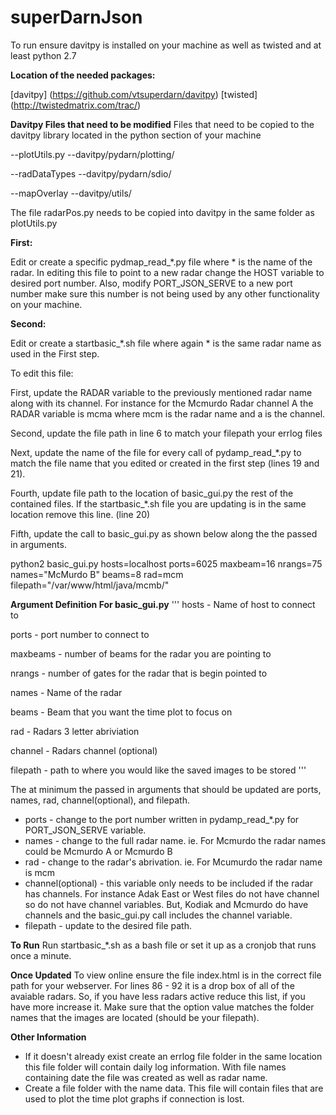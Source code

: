 # superDarnJson

To run ensure davitpy is installed on your machine as well as twisted and at least python 2.7

**Location of the needed packages:**

[davitpy] (https://github.com/vtsuperdarn/davitpy)
[twisted] (http://twistedmatrix.com/trac/)


**Davitpy Files that need to be modified**
Files that need to be copied to the davitpy library located in the python section of your machine

--plotUtils.py --davitpy/pydarn/plotting/

--radDataTypes --davitpy/pydarn/sdio/

--mapOverlay   --davitpy/utils/

The file radarPos.py needs to be copied into davitpy in the same folder as plotUtils.py


**First:**

Edit or create a specific pydmap\_read\_\*.py file where \* is the name of the radar. In editing this file to point to a new radar change the HOST variable to desired port number. Also, modify PORT\_JSON\_SERVE to a new port number make sure this number is not being used by any other functionality on your machine.

**Second:**

Edit or create a startbasic\_\*.sh file where again \* is the same radar name as used in the First step. 

To edit this file:

First, update the RADAR variable to the previously mentioned radar name along with its channel. For instance for the Mcmurdo Radar channel A the RADAR variable is mcma where mcm is the radar name and a is the channel.

Second, update the file path in line 6 to match your filepath your errlog files

Next, update the name of the file for every call of pydamp\_read\_\*.py to match the file name that you edited or created in the first step (lines 19 and 21).

Fourth, update file path to the location of basic_gui.py the rest of the contained files. If the startbasic\_\*.sh file you are updating is in the same location remove this line. (line 20) 

Fifth, update the call to basic\_gui.py as shown below along the the passed in arguments.
 
python2 basic_gui.py hosts=localhost ports=6025 maxbeam=16 nrangs=75 names="McMurdo B" beams=8 rad=mcm filepath="/var/www/html/java/mcmb/"


**Argument Definition For basic\_gui.py**
'''
hosts - Name of host to connect to

ports - port number to connect to

maxbeams - number of beams for the radar you are pointing to

nrangs - number of gates for the radar that is begin pointed to

names - Name of the radar

beams - Beam that you want the time plot to focus on

rad - Radars 3 letter abriviation

channel - Radars channel (optional)

filepath - path to where you would like the saved images to be stored
'''

The at minimum the passed in arguments that should be updated are ports, names, rad, channel(optional), and filepath. 

- ports - change to the port number written in pydamp\_read\_\*.py for PORT\_JSON\_SERVE variable.
- names - change to the full radar name. ie. For Mcmurdo the radar names could be Mcmurdo A or Mcmurdo B
- rad - change to the radar's abrivation. ie. For Mcumurdo the radar name is mcm
- channel(optional) - this variable only needs to be included if the radar has channels. For instance Adak East or West files do not have channel so do not have channel variables. But, Kodiak and Mcmurdo do have channels and the basic\_gui.py call includes the channel variable.
- filepath - update to the desired file path.

**To Run**
Run startbasic\_\*.sh as a bash file or set it up as a cronjob that runs once a minute.

**Once Updated**
To view online ensure the file index.html is in the correct file path for your webserver. For lines 86 - 92 it is a drop box of all of the avaiable radars. So, if you have less radars active reduce this list, if you have more increase it. Make sure that the option value matches the folder names that the images are located (should be your filepath).

**Other Information**
- If it doesn't already exist create an errlog file folder in the same location this file folder will contain daily log information. With file names containing date the file was created as well as radar name.
- Create a file folder with the name data. This file will contain files that are used to plot the time plot graphs if connection is lost.



